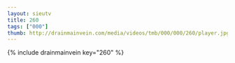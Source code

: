 ```yaml
--- 
layout: sieutv
title: 260
tags: ["000"]
thumb: http://drainmainvein.com/media/videos/tmb/000/000/260/player.jpg
---
```

{% include drainmainvein key="260" %} 
